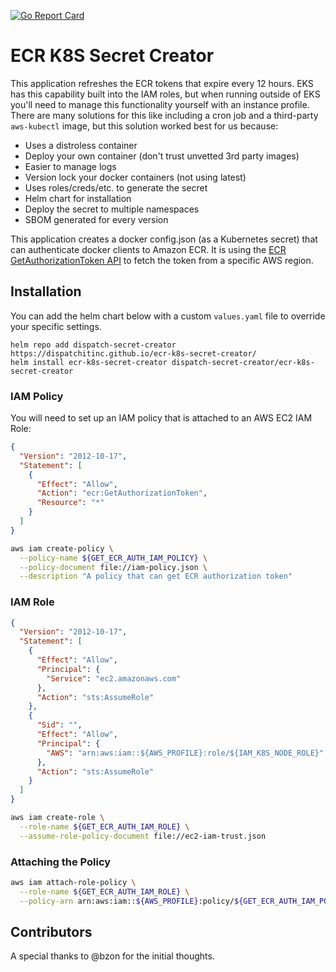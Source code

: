 [![Go Report Card](https://goreportcard.com/badge/github.com/dispatchitinc/ecr-k8s-secret-creator)](https://goreportcard.com/report/github.com/dispatchitinc/ecr-k8s-secret-creator)

# ECR K8S Secret Creator

This application refreshes the ECR tokens that expire every 12 hours.  EKS has this capability built into the IAM roles, but when running outside of EKS you'll need to manage this functionality yourself with an instance profile.  There are many solutions for this like including a cron job and a third-party `aws-kubectl` image, but this solution worked best for us because:

- Uses a distroless container
- Deploy your own container (don't trust unvetted 3rd party images)
- Easier to manage logs
- Version lock your docker containers (not using latest)
- Uses roles/creds/etc. to generate the secret
- Helm chart for installation
- Deploy the secret to multiple namespaces
- SBOM generated for every version

This application creates a docker config.json (as a Kubernetes secret) that can authenticate docker clients to Amazon ECR. It is using the [ECR GetAuthorizationToken API](https://docs.aws.amazon.com/AmazonECR/latest/APIReference/API_GetAuthorizationToken.html) to fetch the token from a specific AWS region.

## Installation

You can add the helm chart below with a custom `values.yaml` file to override your specific settings.

```
helm repo add dispatch-secret-creator https://dispatchitinc.github.io/ecr-k8s-secret-creator/
helm install ecr-k8s-secret-creator dispatch-secret-creator/ecr-k8s-secret-creator
```

### IAM Policy

You will need to set up an IAM policy that is attached to an AWS EC2 IAM Role:

```json
{
  "Version": "2012-10-17",
  "Statement": [
    {
      "Effect": "Allow",
      "Action": "ecr:GetAuthorizationToken",
      "Resource": "*"
    }
  ]
}
```

```sh
aws iam create-policy \
  --policy-name ${GET_ECR_AUTH_IAM_POLICY} \
  --policy-document file://iam-policy.json \
  --description "A policy that can get ECR authorization token"
```

### IAM Role

```json
{
  "Version": "2012-10-17",
  "Statement": [
    {
      "Effect": "Allow",
      "Principal": {
        "Service": "ec2.amazonaws.com"
      },
      "Action": "sts:AssumeRole"
    },
    {
      "Sid": "",
      "Effect": "Allow",
      "Principal": {
        "AWS": "arn:aws:iam::${AWS_PROFILE}:role/${IAM_K8S_NODE_ROLE}"
      },
      "Action": "sts:AssumeRole"
    }
  ]
}
```

```sh
aws iam create-role \
  --role-name ${GET_ECR_AUTH_IAM_ROLE} \
  --assume-role-policy-document file://ec2-iam-trust.json
```

### Attaching the Policy

```sh
aws iam attach-role-policy \
  --role-name ${GET_ECR_AUTH_IAM_ROLE} \
  --policy-arn arn:aws:iam::${AWS_PROFILE}:policy/${GET_ECR_AUTH_IAM_POLICY}
```

## Contributors

A special thanks to @bzon for the initial thoughts.
